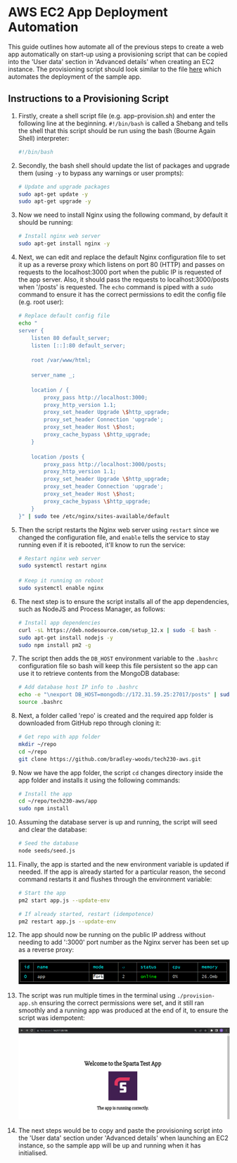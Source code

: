 # AWS EC2 App Deployment Automation

This guide outlines how automate all of the previous steps to create a web app automatically on start-up using a provisioning script that can be copied into the 'User data' section in 'Advanced details' when creating an EC2 instance. The provisioning script should look similar to the file [here](https://github.com/bradley-woods/tech230-aws/blob/main/provision-app.sh) which automates the deployment of the sample app.

## Instructions to a Provisioning Script

1. Firstly, create a shell script file (e.g. app-provision.sh) and enter the following line at the beginning. `#!/bin/bash` is called a Shebang and tells the shell that this script should be run using the bash (Bourne Again Shell) interpreter:

    ```bash
    #!/bin/bash
    ```

2. Secondly, the bash shell should update the list of packages and upgrade them (using `-y` to bypass any warnings or user prompts):

    ```bash
    # Update and upgrade packages
    sudo apt-get update -y
    sudo apt-get upgrade -y
    ```

3. Now we need to install Nginx using the following command, by default it should be running:

    ```bash
    # Install nginx web server
    sudo apt-get install nginx -y
    ```

4. Next, we can edit and replace the default Nginx configuration file to set it up as a reverse proxy which listens on port 80 (HTTP) and passes on requests to the localhost:3000 port when the public IP is requested of the app server. Also, it should pass the requests to localhost:3000/posts when '/posts' is requested. The `echo` command is piped with a `sudo` command to ensure it has the correct permissions to edit the config file (e.g. root user):

    ```bash
    # Replace default config file
    echo "
    server {
        listen 80 default_server;
        listen [::]:80 default_server;

        root /var/www/html;

        server_name _;

        location / {
            proxy_pass http://localhost:3000;
            proxy_http_version 1.1;
            proxy_set_header Upgrade \$http_upgrade;
            proxy_set_header Connection 'upgrade';
            proxy_set_header Host \$host;
            proxy_cache_bypass \$http_upgrade;
        }

        location /posts {
            proxy_pass http://localhost:3000/posts;
            proxy_http_version 1.1;
            proxy_set_header Upgrade \$http_upgrade;
            proxy_set_header Connection 'upgrade';
            proxy_set_header Host \$host;
            proxy_cache_bypass \$http_upgrade;
        }
    }" | sudo tee /etc/nginx/sites-available/default
    ```

5. Then the script restarts the Nginx web server using `restart` since we changed the configuration file, and `enable` tells the service to stay running even if it is rebooted, it'll know to run the service:

    ```bash
    # Restart nginx web server
    sudo systemctl restart nginx

    # Keep it running on reboot
    sudo systemctl enable nginx
    ```

6. The next step is to ensure the script installs all of the app dependencies, such as NodeJS and Process Manager, as follows:

    ```bash
    # Install app dependencies
    curl -sL https://deb.nodesource.com/setup_12.x | sudo -E bash -
    sudo apt-get install nodejs -y
    sudo npm install pm2 -g
    ```

7. The script then adds the `DB_HOST` environment variable to the `.bashrc` configuration file so bash will keep this file persistent so the app can use it to retrieve contents from the MongoDB database:

    ```bash
    # Add database host IP info to .bashrc
    echo -e "\nexport DB_HOST=mongodb://172.31.59.25:27017/posts" | sudo tee -a .bashrc
    source .bashrc
    ```

8. Next, a folder called 'repo' is created and the required app folder is downloaded from GitHub repo through cloning it:

    ```bash
    # Get repo with app folder
    mkdir ~/repo
    cd ~/repo
    git clone https://github.com/bradley-woods/tech230-aws.git
    ```

9. Now we have the app folder, the script `cd` changes directory inside the app folder and installs it using the following commands:

    ```bash
    # Install the app
    cd ~/repo/tech230-aws/app
    sudo npm install
    ```

10. Assuming the database server is up and running, the script will seed and clear the database:

    ```bash
    # Seed the database
    node seeds/seed.js
    ```

11. Finally, the app is started and the new environment variable is updated if needed. If the app is already started for a particular reason, the second command restarts it and flushes through the environment variable:

    ```bash
    # Start the app
    pm2 start app.js --update-env
    ```

    ```bash
    # If already started, restart (idempotence)
    pm2 restart app.js --update-env
    ```

12. The app should now be running on the public IP address without needing to add ':3000' port number as the Nginx server has been set up as a reverse proxy:

    ![Node app running](images/node-running.png)

13. The script was run multiple times in the terminal using `./provision-app.sh` ensuring the correct permissions were set, and it still ran smoothly and a running app was produced at the end of it, to ensure the script was idempotent:

    ![Sample app running in browser](images/aws-app-page.png)

14. The next steps would be to copy and paste the provisioning script into the 'User data' section under 'Advanced details' when launching an EC2 instance, so the sample app will be up and running when it has initialised.
